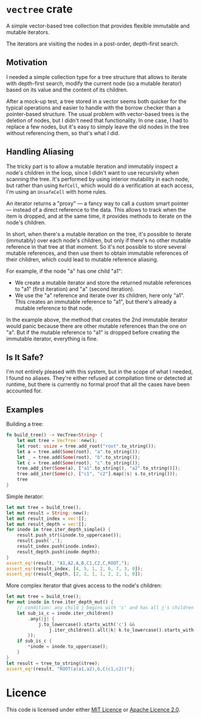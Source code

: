 <!--
[![crate](https://img.shields.io/crates/v/vectree.svg)](https://crates.io/crates/vectree)
[![documentation](https://docs.rs/vectree/badge.svg)](https://docs.rs/vectree)
[![license](https://img.shields.io/badge/License-MIT%202.0-blue.svg)](https://github.com/blueglyph/vectree/blob/master/LICENSE-MIT)
[![license](https://img.shields.io/badge/License-Apache%202.0-blue.svg)](https://github.com/blueglyph/vectree/blob/master/LICENSE-APACHE)
-->
# `vectree` crate

A simple vector-based tree collection that provides flexible immutable and mutable iterators.

The iterators are visiting the nodes in a post-order, depth-first search.

## Motivation

I needed a simple collection type for a tree structure that allows to iterate with depth-first search, modify the current node (so a mutable iterator) based on its value and the content of its children.

After a mock-up test, a tree stored in a vector seems both quicker for the typical operations and easier to handle with the borrow checker than a pointer-based structure. The usual problem with vector-based trees is the deletion of nodes, but I didn't need that functionality. In one case, I had to replace a few nodes, but it's easy to simply leave the old nodes in the tree without referencing them, so that's what I did.

## Handling Aliasing

The tricky part is to allow a mutable iteration and immutably inspect a node's children in the loop, since I didn't want to use recursivity when scanning the tree. It's performed by using interior mutability in each node, but rather than using `RefCell`, which would do a verification at each access, I'm using an `UnsafeCell` with home rules.

An iterator returns a "proxy" — a fancy way to call a custom smart pointer — instead of a direct reference to the data. This allows to track when the item is dropped, and at the same time, it provides methods to iterate on the node's children.

In short, when there's a mutable iteration on the tree, it's possible to iterate (immutably) over each node's children, but only if there's no other mutable reference in that tree at that moment. So it's not possible to store several mutable references, and then use them to obtain immutable references of their children, which could lead to mutable reference aliasing.

For example, if the node "a" has one child "a1":
- We create a mutable iterator and store the returned mutable references to "a1" (first iteration) and "a" (second iteration).
- We use the "a" reference and iterate over its children, here only "a1". This creates an immutable reference to "a1", but there's already a mutable reference to that node.

In the example above, the method that creates the 2nd immutable iterator would panic because there are other mutable references than the one on "a". But if the mutable reference to "a1" is dropped before creating the immutable iterator, everything is fine. 

## Is It Safe?

I'm not entirely pleased with this system, but in the scope of what I needed, I found no aliases. They're either refused at compilation time or detected at runtime, but there is currently no formal proof that all the cases have been accounted for.

## Examples

Building a tree:
```rust
fn build_tree() -> VecTree<String> {
    let mut tree = VecTree::new();
    let root: usize = tree.add_root("root".to_string());
    let a = tree.add(Some(root), "a".to_string());
    let _ = tree.add(Some(root), "b".to_string());
    let c = tree.add(Some(root), "c".to_string());
    tree.add_iter(Some(a), ["a1".to_string(), "a2".to_string()]);
    tree.add_iter(Some(c), ["c1", "c2"].map(|s| s.to_string()));
    tree
}
```

Simple iterator:

```rust
let mut tree = build_tree();
let mut result = String::new();
let mut result_index = vec![];
let mut result_depth = vec![];
for inode in tree.iter_depth_simple() {
    result.push_str(&inode.to_uppercase());
    result.push(',');
    result_index.push(inode.index);
    result_depth.push(inode.depth);
}
assert_eq!(result, "A1,A2,A,B,C1,C2,C,ROOT,");
assert_eq!(result_index, [4, 5, 1, 2, 6, 7, 3, 0]);
assert_eq!(result_depth, [2, 2, 1, 1, 2, 2, 1, 0]);
```

More complex iterator that gives access to the node's children:

```rust
let mut tree = build_tree();
for mut inode in tree.iter_depth_mut() {
    // condition: any child j begins with 'c' and has all j's children k (if any) begin with 'c'
    let sub_is_c = inode.iter_children()
        .any(|j| {
            j.to_lowercase().starts_with('c') &&
                j.iter_children().all(|k| k.to_lowercase().starts_with('c'))
        });
    if sub_is_c {
        *inode = inode.to_uppercase();
    }
}
let result = tree_to_string(&tree);
assert_eq!(result, "ROOT(a(a1,a2),b,C(c1,c2))");
```

# Licence

This code is licensed under either [MIT Licence](https://choosealicense.com/licenses/mit/) or [Apache Licence 2.0](https://choosealicense.com/licenses/apache-2.0/).
